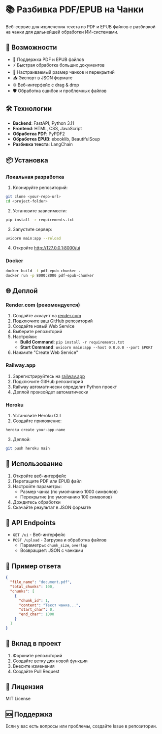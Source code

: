 # 📚 Разбивка PDF/EPUB на Чанки

Веб-сервис для извлечения текста из PDF и EPUB файлов с разбивкой на чанки для дальнейшей обработки ИИ-системами.

## 🚀 Возможности

- 📄 Поддержка PDF и EPUB файлов
- ⚡ Быстрая обработка больших документов
- 🔧 Настраиваемый размер чанков и перекрытий
- 📥 Экспорт в JSON формате
- 🌐 Веб-интерфейс с drag & drop
- 🛡️ Обработка ошибок и проблемных файлов

## 🛠️ Технологии

- **Backend**: FastAPI, Python 3.11
- **Frontend**: HTML, CSS, JavaScript
- **Обработка PDF**: PyPDF2
- **Обработка EPUB**: ebooklib, BeautifulSoup
- **Разбивка текста**: LangChain

## 📦 Установка

### Локальная разработка

1. Клонируйте репозиторий:
```bash
git clone <your-repo-url>
cd <project-folder>
```

2. Установите зависимости:
```bash
pip install -r requirements.txt
```

3. Запустите сервер:
```bash
uvicorn main:app --reload
```

4. Откройте http://127.0.0.1:8000/ui

### Docker

```bash
docker build -t pdf-epub-chunker .
docker run -p 8000:8000 pdf-epub-chunker
```

## 🌐 Деплой

### Render.com (рекомендуется)

1. Создайте аккаунт на [render.com](https://render.com)
2. Подключите ваш GitHub репозиторий
3. Создайте новый Web Service
4. Выберите репозиторий
5. Настройки:
   - **Build Command**: `pip install -r requirements.txt`
   - **Start Command**: `uvicorn main:app --host 0.0.0.0 --port $PORT`
6. Нажмите "Create Web Service"

### Railway.app

1. Зарегистрируйтесь на [railway.app](https://railway.app)
2. Подключите GitHub репозиторий
3. Railway автоматически определит Python проект
4. Деплой произойдет автоматически

### Heroku

1. Установите Heroku CLI
2. Создайте приложение:
```bash
heroku create your-app-name
```
3. Деплой:
```bash
git push heroku main
```

## 📖 Использование

1. Откройте веб-интерфейс
2. Перетащите PDF или EPUB файл
3. Настройте параметры:
   - Размер чанка (по умолчанию 1000 символов)
   - Перекрытие (по умолчанию 100 символов)
4. Дождитесь обработки
5. Скачайте результат в JSON формате

## 🔧 API Endpoints

- `GET /ui` - Веб-интерфейс
- `POST /upload` - Загрузка и обработка файлов
  - Параметры: `chunk_size`, `overlap`
  - Возвращает: JSON с чанками

## 📝 Пример ответа

```json
{
  "file_name": "document.pdf",
  "total_chunks": 100,
  "chunks": [
    {
      "chunk_id": 1,
      "content": "Текст чанка...",
      "start_char": 0,
      "end_char": 1000
    }
  ]
}
```

## 🤝 Вклад в проект

1. Форкните репозиторий
2. Создайте ветку для новой функции
3. Внесите изменения
4. Создайте Pull Request

## 📄 Лицензия

MIT License

## 🆘 Поддержка

Если у вас есть вопросы или проблемы, создайте Issue в репозитории. 